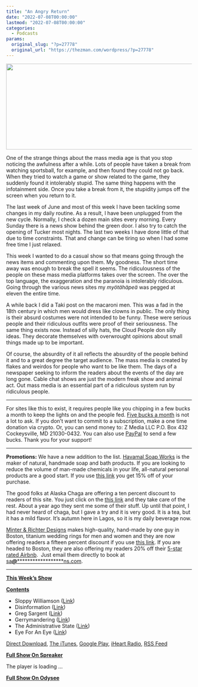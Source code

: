 ```yaml
---
title: "An Angry Return"
date: "2022-07-08T00:00:00"
lastmod: "2022-07-08T00:00:00"
categories:
  - Podcasts
params:
  original_slug: "?p=27778"
  original_url: "https://thezman.com/wordpress/?p=27778"
---
```


[<img
src="http://thezman.com/wordpress/wp-content/uploads/2018/01/Power-Hour.png"
decoding="async" width="600" height="233" />](http://thezman.com/wordpress/wp-content/uploads/2018/01/Power-Hour.png)

One of the strange things about the mass media age is that you stop
noticing the awfulness after a while. Lots of people have taken a break
from watching sportsball, for example, and then found they could not go
back. When they tried to watch a game or show related to the game, they
suddenly found it intolerably stupid. The same thing happens with the
infotainment side. Once you take a break from it, the stupidity jumps
off the screen when you return to it.

The last week of June and most of this week I have been tackling some
changes in my daily routine. As a result, I have been unplugged from the
new cycle. Normally, I check a dozen main sites every morning. Every
Sunday there is a news show behind the green door. I also try to catch
the opening of Tucker most nights. The last two weeks I have done little
of that due to time constraints. That and change can be tiring so when I
had some free time I just relaxed.

This week I wanted to do a casual show so that means going through the
news items and commenting upon them. My goodness. The short time away
was enough to break the spell it seems. The ridiculousness of the people
on these mass media platforms takes over the screen. The over the top
language, the exaggeration and the paranoia is intolerably ridiculous.
Going through the various news sites my *myötähäpeä* was pegged at
eleven the entire time.

A while back I did a Taki post on the macaroni men. This was a fad in
the 18th century in which men would dress like clowns in public. The
only thing is their absurd costumes were not intended to be funny. These
were serious people and their ridiculous outfits were proof of their
seriousness. The same thing exists now. Instead of silly hats, the Cloud
People don silly ideas. They decorate themselves with overwrought
opinions about small things made up to be important.

Of course, the absurdity of it all reflects the absurdity of the people
behind it and to a great degree the target audience. The mass media is
created by flakes and weirdos for people who want to be like them. The
days of a newspaper seeking to inform the readers about the events of
the day are long gone. Cable chat shows are just the modern freak show
and animal act. Out mass media is an essential part of a ridiculous
system run by ridiculous people.

------------------------------------------------------------------------

For sites like this to exist, it requires people like you chipping in a
few bucks a month to keep the lights on and the people fed.
<a href="https://www.subscribestar.com/the-z-blog"
rel="noopener noreferrer" target="_blank">Five bucks a month</a> is not
a lot to ask. If you don’t want to commit to a subscription, make a one
time donation via crypto. Or, you can send money to: Z Media LLC P.O.
Box 432 Cockeysville, MD 21030-0432. You can also use <a
href="https://www.paypal.com/cgi-bin/webscr?cmd=_s-xclick&amp;hosted_button_id=UDAS2Q8JYA6CN&amp;source=url"
rel="noopener noreferrer" target="_blank">PayPal</a> to send a few
bucks. Thank you for your support!

------------------------------------------------------------------------

**Promotions:** We have a new addition to the list.
<a href="https://havamalsoapworks.com/" rel="noopener"
target="_blank">Havamal Soap Works</a> is the maker of natural, handmade
soap and bath products. If you are looking to reduce the volume of
man-made chemicals in your life, all-natural personal products are a
good start. If you use
<a href="https://havamalsoapworks.com/discount/ZMAN" rel="noopener"
target="_blank">this link</a> you get 15% off of your purchase.

The good folks at Alaska Chaga are offering a ten percent discount to
readers of this site. You just click on the
<a href="https://alaskachaga.us/discount/ZMAN" rel="noopener noreferrer"
target="_blank">this link</a> and they take care of the rest. About a
year ago they sent me some of their stuff. Up until that point, I had
never heard of chaga, but I gave a try and it is very good. It is a tea,
but it has a mild flavor. It’s autumn here in Lagos, so it is my daily
beverage now.

<a href="https://www.minterandrichterdesigns.com/"
rel="noreferrer nofollow noopener" target="_blank">Minter &amp; Richter
Designs</a> makes high-quality, hand-made by one guy in Boston, titanium
wedding rings for men and women and they are now offering readers a
fifteen percent discount if you use
<a href="https://www.minterandrichterdesigns.com/discount/ZMAN"
rel="noreferrer nofollow noopener" target="_blank">this link</a>.
<span class="highlight"><span class="colour"><span class="font"><span class="size">If
you are headed to Boston, they are also offering my readers 20% off
their <a
href="https://www.airbnb.com/users/7988017/listings?user_id=7988017&amp;s=3"
rel="noopener noreferrer" target="_blank">5-star rated Airbnb</a>.  Just
email them directly to book at
<a href="mailto:sa***@*********************ns.com"
data-original-string="zjo7Q0ItLteNuTSqZNMThg==cb7ehOTo/t2BL3u8GqJyTVUSB6Yl39KYH323u0zkuNH3kjUCfddCzbylF/lUYu2gWg9"><span
class="apbct-email-encoder"
data-original-string="WtaeK5j75Na+BQAvmPwPAg==cb7iYvCRbmgbzyEVz7Z+ONa2NI3fClKsKo8Pye0hX+aV40s3cwSpw2MrUzdKrkKSo66"
title="This contact has been encoded by Anti-Spam by CleanTalk. Click to decode. To finish the decoding make sure that JavaScript is enabled in your browser.">sa<span
class="apbct-blur">***</span>@<span
class="apbct-blur">*********************</span>ns.com</span></a>.</span></span></span></span>

------------------------------------------------------------------------

**<u>This Week’s Show</u>**

**<u>Contents</u>**

-   Sloppy Williamson
    ([Link](https://www.nationalreview.com/2022/07/lessons-from-the-lefts-implosion/))
-   Disinformation ([Link](https://archive.ph/I4FVI))
-   Greg Sargent ([Link](https://archive.ph/WlWbN))
-   Gerrymandering ([Link](https://archive.ph/smD5y))
-   The Administrative State ([Link](https://archive.ph/jwdak))
-   Eye For An Eye
    ([Link](https://www.amazon.com/Eye-Liberty-Murder-Pursuit-Revenge-at-ebook/dp/B0B2RHL4ZJ/))

<a href="https://api.spreaker.com/v2/episodes/50504108/download.mp3"
rel="noopener" target="_blank">Direct Download</a>, <a
href="https://itunes.apple.com/us/podcast/the-z-blog-power-hour/id1262799640?mt=2"
rel="noopener noreferrer" target="_blank">The iTunes</a>, <a
href="https://podcasts.google.com/?feed=aHR0cHM6Ly93d3cuc3ByZWFrZXIuY29tL3Nob3cvMjU4OTY1Ny9lcGlzb2Rlcy9mZWVk"
rel="noopener noreferrer" target="_blank">Google Play</a>, <a href="https://www.iheart.com/podcast/the-z-blog-power-hour-29246491/"
rel="noopener noreferrer" target="_blank">iHeart Radio,</a>
<a href="https://www.spreaker.com/show/2589657/episodes/feed"
rel="noopener noreferrer" target="_blank">RSS Feed</a>

**<u>Full Show On Spreaker</u>**

The player is loading ...

<span class="widget_spinner dark"></span>

**<u>Full Show On Odysee</u>**
